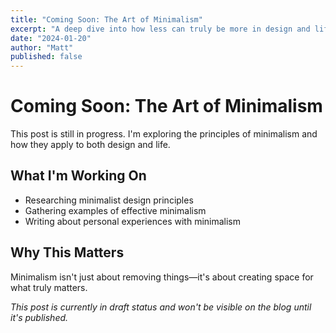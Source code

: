```yaml
---
title: "Coming Soon: The Art of Minimalism"
excerpt: "A deep dive into how less can truly be more in design and life."
date: "2024-01-20"
author: "Matt"
published: false
---
```


# Coming Soon: The Art of Minimalism

This post is still in progress. I'm exploring the principles of minimalism and how they apply to both design and life.

## What I'm Working On

- Researching minimalist design principles
- Gathering examples of effective minimalism
- Writing about personal experiences with minimalism

## Why This Matters

Minimalism isn't just about removing things—it's about creating space for what truly matters.

*This post is currently in draft status and won't be visible on the blog until it's published.*
